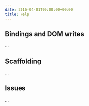 ```yaml
---
date: 2016-04-01T00:00:00+00:00
title: Help
---
```


## Bindings and DOM writes
...
## Scaffolding
...
## Issues
...
